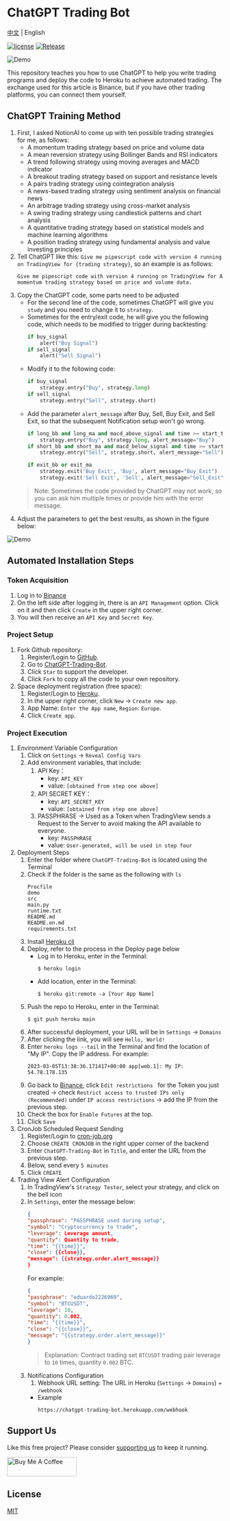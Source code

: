 # ChatGPT Trading Bot

[中文](README.md) | English

[![license](https://img.shields.io/pypi/l/ansicolortags.svg)](LICENSE) [![Release](https://img.shields.io/github/v/release/TheExplainthis/ChatGPT-Trading-Bot)](https://github.com/TheExplainthis/ChatGPT-Trading-Bot/releases/)


![Demo](https://github.com/TheExplainthis/ChatGPT-Trading-Bot/blob/main/demo/demo0.png)

This repository teaches you how to use ChatGPT to help you write trading programs and deploy the code to Heroku to achieve automated trading. The exchange used for this article is Binance, but if you have other trading platforms, you can connect them yourself.

## ChatGPT Training Method

1. First, I asked NotionAI to come up with ten possible trading strategies for me, as follows:
    - A momentum trading strategy based on price and volume data
    - A mean reversion strategy using Bollinger Bands and RSI indicators
    - A trend following strategy using moving averages and MACD indicator
    - A breakout trading strategy based on support and resistance levels
    - A pairs trading strategy using cointegration analysis
    - A news-based trading strategy using sentiment analysis on financial news
    - An arbitrage trading strategy using cross-market analysis
    - A swing trading strategy using candlestick patterns and chart analysis
    - A quantitative trading strategy based on statistical models and machine learning algorithms
    - A position trading strategy using fundamental analysis and value investing principles
2. Tell ChatGPT like this: `Give me pipescript code with version 4 running on TradingView for {trading strategy}`, so an example is as follows:
    ```
    Give me pipescript code with version 4 running on TradingView for A momentum trading strategy based on price and volume data.
    ```
3. Copy the ChatGPT code, some parts need to be adjusted
    - For the second line of the code, sometimes ChatGPT will give you `study` and you need to change it to `strategy`.
    - Sometimes for the entry/exit code, he will give you the following code, which needs to be modified to trigger during backtesting:
        ```python
        if buy_signal
            alert("Buy Signal")
        if sell_signal
            alert("Sell Signal")
        ```
    - Modify it to the following code:
        ```python
        if buy_signal
            strategy.entry("Buy", strategy.long)
        if sell_signal
            strategy.entry("Sell", strategy.short)
        ```
    - Add the parameter `alert_message` after Buy, Sell, Buy Exit, and Sell Exit, so that the subsequent Notification setup won't go wrong.
        ```python
        if long_bb and long_ma and macd_above_signal and time >= start_time
            strategy.entry("Buy", strategy.long, alert_message="Buy")
        if short_bb and short_ma and macd_below_signal and time >= start_time
            strategy.entry("Sell", strategy.short, alert_message="Sell")

        if exit_bb or exit_ma
            strategy.exit('Buy Exit', 'Buy', alert_message="Buy_Exit")
            strategy.exit('Sell Exit', 'Sell', alert_message="Sell_Exit")

        ```
    > Note: Sometimes the code provided by ChatGPT may not work, so you can ask him multiple times or provide him with the error message.
4. Adjust the parameters to get the best results, as shown in the figure below:

![Demo](https://github.com/TheExplainthis/ChatGPT-Trading-Bot/blob/main/demo/demo1.png)


## Automated Installation Steps
### Token Acquisition
1. Log in to [Binance](https://www.binance.com/en)
2. On the left side after logging in, there is an `API Management` option. Click on it and then click `Create` in the upper right corner.
3. You will then receive an `API Key` and `Secret Key`.

### Project Setup
1. Fork Github repository:
    1. Register/Login to [GitHub](https://github.com/).
    2. Go to [ChatGPT-Trading-Bot](https://github.com/TheExplainthis/ChatGPT-Trading-Bot).
    3. Click `Star` to support the developer.
    4. Click `Fork` to copy all the code to your own repository.
2. Space deployment registration (free space):
    1. Register/Login to [Heroku](https://www.heroku.com/).
    2. In the upper right corner, click `New` -> `Create new app`.
    3. App Name: `Enter the App name`, `Region`: `Europe`.
    4. Click `Create app`.

### Project Execution
1. Environment Variable Configuration
    1. Click on `Settings` -> `Reveal Config Vars`
    2. Add environment variables, that include:
        1. API Key：
            - key: `API_KEY`
            - value: `[obtained from step one above]`
        2. API SECRET KEY：
            - key: `API_SECRET_KEY`
            - value: `[obtained from step one above]`
        3. PASSPHRASE -> Used as a Token when TradingView sends a Request to the Server to avoid making the API available to everyone.
            - key: `PASSPHRASE`
            - value: `User-generated, will be used in step four`
2. Deployment Steps
    1. Enter the folder where `ChatGPT-Trading-Bot` is located using the Terminal
    2. Check if the folder is the same as the following with `ls`
        ```
        Procfile
        demo
        src
        main.py
        runtime.txt
        README.md
        README.en.md
        requirements.txt 
        ```
    3. Install [Heroku cli](https://devcenter.heroku.com/articles/heroku-cli#install-the-heroku-cli)
    4. Deploy, refer to the process in the Deploy page below
        - Log in to Heroku, enter in the Terminal:
            ```
            $ heroku login
            ```
        - Add location, enter in the Terminal:
            ```
            $ heroku git:remote -a [Your App Name]
            ```
    5. Push the repo to Heroku, enter in the Terminal:
        ```
        $ git push heroku main
        ```
    6. After successful deployment, your URL will be in `Settings` -> `Domains`
    7. After clicking the link, you will see `Hello, World!`
    8. Enter `heroku logs --tail` in the Terminal and find the location of "My IP". Copy the IP address.
        For example:
        ```
        2023-03-05T13:38:36.171417+00:00 app[web.1]: My IP: 54.78.178.135
        ```
    9. Go back to [Binance](https://www.binance.com/en), click `Edit restrictions ` for the Token you just created -> check `Restrict access to trusted IPs only (Recommended)` under `IP access restrictions` -> add the IP from the previous step. 
    10. Check the box for `Enable Futures` at the top.
    11. Click `Save`
3. CronJob Scheduled Request Sending
    1. Register/Login to [cron-job.org](https://cron-job.org/en/)
    2. Choose `CREATE CRONJOB` in the right upper corner of the backend
    3. Enter `ChatGPT-Trading-Bot` in `Title`, and enter the URL from the previous step.
    4. Below, send every `5 minutes`
    5. Click `CREATE`
4. Trading View Alert Configuration
    1. In TradingView's `Strategy Tester`, select your strategy, and click on the bell icon
    2. In `Settings`, enter the message below:
        ```json
        {
        "passphrase": "PASSPHRASE used during setup",
        "symbol": "Cryptocurrency to trade",
        "leverage": Leverage amount,
        "quantity": Quantity to trade,
        "time": "{{time}}",
        "close": {{close}},
        "message": {{strategy.order.alert_message}}
        }
        ```
        For example:
        ```json
        {
        "passphrase": "eduardo2226969",
        "symbol": "BTCUSDT",
        "leverage": 10,
        "quantity": 0.002,
        "time": "{{time}}",
        "close": "{{close}}",
        "message": "{{strategy.order.alert_message}}"
        }
        ```
        > Explanation: Contract trading set `BTCUSDT` trading pair leverage to `10` times, quantity `0.002` BTC.
    3. Notifications Configuration
        1. Webhook URL setting: The URL in Heroku (`Settings` -> `Domains`) + `/webhook`
        - Example
            ```
            https://chatgpt-trading-bot.herokuapp.com/webhook
            ```

## Support Us
Like this free project? Please consider [supporting us](https://www.buymeacoffee.com/explainthis) to keep it running.

[<a href="https://www.buymeacoffee.com/explainthis" target="_blank"><img src="https://cdn.buymeacoffee.com/buttons/v2/default-yellow.png" height="45px" width="162px" alt="Buy Me A Coffee"></a>](https://www.buymeacoffee.com/explainthis)

## License
[MIT](LICENSE)
